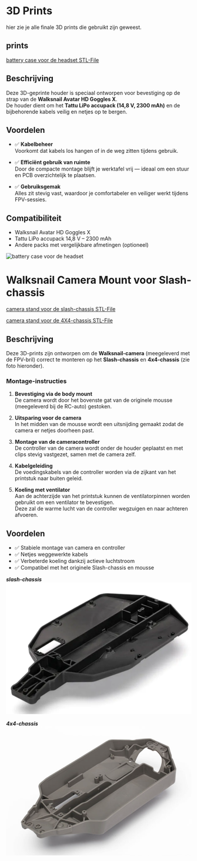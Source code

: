 # 3D Prints

hier zie je alle finale 3D prints die gebruikt zijn geweest.

## prints

[battery case voor de headset STL-File](battery%20case%20headset%20v5.stl)

## Beschrijving

Deze 3D-geprinte houder is speciaal ontworpen voor bevestiging op de strap van de **Walksnail Avatar HD Goggles X**.  
De houder dient om het **Tattu LiPo accupack (14,8 V, 2300 mAh)** en de bijbehorende kabels veilig en netjes op te bergen.

## Voordelen

- ✅ **Kabelbeheer**  
  Voorkomt dat kabels los hangen of in de weg zitten tijdens gebruik.

- ✅ **Efficiënt gebruik van ruimte**  
  Door de compacte montage blijft je werktafel vrij — ideaal om een stuur en PCB overzichtelijk te plaatsen.

- ✅ **Gebruiksgemak**  
  Alles zit stevig vast, waardoor je comfortabeler en veiliger werkt tijdens FPV-sessies.

## Compatibiliteit

- Walksnail Avatar HD Goggles X  
- Tattu LiPo accupack 14,8 V – 2300 mAh  
- Andere packs met vergelijkbare afmetingen (optioneel)

![battery case voor de headset](./images/)

# Walksnail Camera Mount voor Slash-chassis

[camera stand voor de slash-chassis STL-File](camera%20v20%20met%20klik%20stukken.stl)

[camera stand voor de 4X4-chassis STL-File](CE3S1_camera%20stand%20v3.stl)

## Beschrijving

Deze 3D-prints zijn ontworpen om de **Walksnail-camera** (meegeleverd met de FPV-bril) correct te monteren op het **Slash-chassis** en **4x4-chassis** (zie foto hieronder).

### Montage-instructies

1. **Bevestiging via de body mount**  
   De camera wordt door het bovenste gat van de originele mousse (meegeleverd bij de RC-auto) gestoken.

2. **Uitsparing voor de camera**  
   In het midden van de mousse wordt een uitsnijding gemaakt zodat de camera er netjes doorheen past.

3. **Montage van de cameracontroller**  
   De controller van de camera wordt onder de houder geplaatst en met clips stevig vastgezet, samen met de camera zelf.

4. **Kabelgeleiding**  
   De voedingskabels van de controller worden via de zijkant van het printstuk naar buiten geleid.

5. **Koeling met ventilator**  
   Aan de achterzijde van het printstuk kunnen de ventilatorpinnen worden gebruikt om een ventilator te bevestigen.  
   Deze zal de warme lucht van de controller wegzuigen en naar achteren afvoeren.

## Voordelen

- ✅ Stabiele montage van camera en controller  
- ✅ Netjes weggewerkte kabels  
- ✅ Verbeterde koeling dankzij actieve luchtstroom  
- ✅ Compatibel met het originele Slash-chassis en mousse

***slash-chassis***
![camera stand voor de slash-chassis](./images/chassis_slash.png)

***4x4-chassis***
![camera stand voor de 4X4-chassis](./images/Chassis_Stampede_4x4.png)
